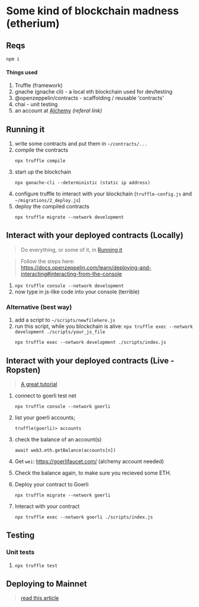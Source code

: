 # Some kind of blockchain madness (etherium)

## Reqs
```
npm i
```
#### Things used
1. Truffle (framework)
1. gnache (gnache cli) - a local eth blockchain used for dev/testing
1. @openzeppelin/contracts - scaffolding / reusable 'contracts'
1. chai - unit testing
1. an account at [Alchemy](https://alchemy.com/?r=8a998da78c2ea302) _(referal link)_

## Running it
1. write some contracts and put them in `~/contracts/...`
1. compile the contracts
    ```
    npx truffle compile
    ```
1. start up the blockchain
    ```
    npx ganache-cli --deterministic (static ip address)
    ```
1. configure truffle to interact with your blockchain (`truffle-config.js` and `~/migrations/2_deploy.js`)
1. deploy the compiled contracts
    ```
    npx truffle migrate --network development
    ```

## Interact with your deployed contracts (Locally)
> Do everything, or some of it, in [Running it](#runnint-it)

> Follow the steps here: https://docs.openzeppelin.com/learn/deploying-and-interacting#interacting-from-the-console

1. `npx truffle console --network development`
1. now type in js-like code into your console (terrible)

### Alternative (best way)
1. add a script to `~/scripts/newfilehere.js`
1. run this script, while you blockchain is alive: `npx truffle exec --network development ./scripts/your_js_file`
    ```
    npx truffle exec --network development ./scripts/index.js
    ```

## Interact with your deployed contracts (Live - Ropsten)
> [A great tutorial](https://docs.openzeppelin.com/learn/connecting-to-public-test-networks#accessing-a-testnet-node)


1. connect to goerli test net
    ```
    npx truffle console --network goerli
    ```
1. list your goerli accounts;
    ```
    truffle(goerli)> accounts
    ```
1. check the balance of an account(s)
    ```
    await web3.eth.getBalance(accounts[n])
    ```
1. Get `wei`: https://goerlifaucet.com/ (alchemy account needed)

1. Check the balance again, to make sure you recieved some ETH.

1. Deploy your contract to Goerli
    ```
    npx truffle migrate --network goerli
    ```
1. Interact with your contract
    ```
    npx truffle exec --network goerli ./scripts/index.js
    ```

## Testing

### Unit tests
1.  ```
    npx truffle test
    ```

## Deploying to Mainnet
> [read this article](https://docs.openzeppelin.com/learn/preparing-for-mainnet)